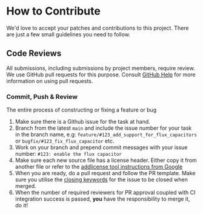 # How to Contribute

We'd love to accept your patches and contributions to this project. There are
just a few small guidelines you need to follow.

## Code Reviews

All submissions, including submissions by project members, require review. We
use GitHub pull requests for this purpose. Consult
[GitHub Help](https://help.github.com/articles/about-pull-requests/) for more
information on using pull requests.

### Commit, Push \& Review
The entire process of constructing or fixing a feature or bug

1. Make sure there is a Github issue for the task at hand.
2. Branch from the latest `main` and include the issue number for your task in the branch name, e.g: `feature/#123_add_support_for_flux_capacitors` or `bugfix/#123_fix_flux_capacitor` etc.
3. Work on your branch and prepend commit messages with your issue number: `#123: enable the flux capacitor`
4. Make sure each new source file has a license header. Either copy it from another file or refer to the [addlicense tool instructions from Google](https://opensource.google/documentation/reference/releasing/preparing#license-headers)
4. When you are ready, do a pull request and follow the PR template. Make sure you utilise the [closing keywords](https://help.github.com/articles/closing-issues-using-keywords/) for the issue to be closed when merged.
5. When the number of required reviewers for PR approval coupled with CI integration success is passed, __you__ have the responsibility to merge it, do it!
